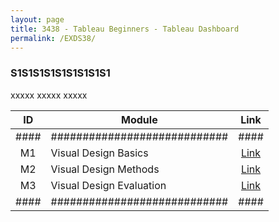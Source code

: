 ```yaml
---
layout: page
title: 3438 - Tableau Beginners - Tableau Dashboard
permalink: /EXDS38/
---
```


<h3>S1S1S1S1S1S1S1S1S1</h3>

xxxxx xxxxx xxxxx

| ID | Module                     |Link|
|:--:|----------------------------|:--:|
|####|############################|####|
| M1 | Visual Design Basics       |[Link](/03-MSDS-Courses/EXDS22/M1/)|
| M2 | Visual Design Methods      |[Link](/03-MSDS-Courses/EXDS22/M2/)|
| M3 | Visual Design Evaluation   |[Link](/03-MSDS-Courses/EXDS22/M3/)|
|####|############################|####|

